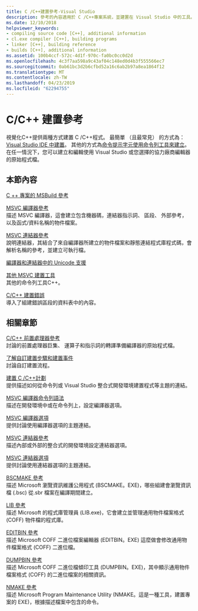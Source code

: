 ```yaml
---
title: C /C++建置參考-Visual Studio
description: 參考的內容適用於 C /C++專案系統，並建置在 Visual Studio 中的工具。
ms.date: 12/10/2018
helpviewer_keywords:
- compiling source code [C++], additional information
- cl.exe compiler [C++], building programs
- linker [C++], building reference
- builds [C++], additional information
ms.assetid: 100b4ccf-572c-4d1f-970c-fa0bc0cc0d2d
ms.openlocfilehash: 4c3f7aa598a9c43af04c148ed0d4b3f555566ec7
ms.sourcegitcommit: 0ab61bc3d2b6cfbd52a16c6ab2b97a8ea1864f12
ms.translationtype: MT
ms.contentlocale: zh-TW
ms.lasthandoff: 04/23/2019
ms.locfileid: "62294755"
---
```

# <a name="cc-building-reference"></a>C/C++ 建置參考

視覺化C++提供兩種方式建置 C /C++程式。 最簡單 （且最常見） 的方式為： [Visual Studio IDE 中建置](../creating-and-managing-visual-cpp-projects.md)。 其他的方式為[命令提示字元使用命令列工具來建立](../building-on-the-command-line.md)。 在任一情況下，您可以建立和編輯使用 Visual Studio 或您選擇的協力廠商編輯器的原始程式檔。

## <a name="in-this-section"></a>本節內容

[C ++ 專案的 MSBuild 參考](msbuild-visual-cpp-overview.md)

[MSVC 編譯器參考](compiling-a-c-cpp-program.md)<br/>
描述 MSVC 編譯器，這會建立包含機器碼，連結器指示詞、 區段、 外部參考，以及函式/資料名稱的物件檔案。

[MSVC 連結器參考](linking.md)<br/>
說明連結器，其結合了來自編譯器所建立的物件檔案和靜態連結程式庫程式碼，會解析名稱的參考，並建立可執行檔。

[編譯器和連結器中的 Unicode 支援](unicode-support-in-the-compiler-and-linker.md)

[其他 MSVC 建置工具](c-cpp-build-tools.md)<br/>
其他的命令列工具C++。

[C/C++ 建置錯誤](../../error-messages/compiler-errors-1/c-cpp-build-errors.md)<br/>
導入了組建錯誤區段的資料表中的內容。

## <a name="related-sections"></a>相關章節

[C/C++ 前置處理器參考](../../preprocessor/c-cpp-preprocessor-reference.md)<br/>
討論的前置處理器巨集、 運算子和指示詞的轉譯準備編譯器的原始程式檔。

[了解自訂建置步驟和建置事件](../understanding-custom-build-steps-and-build-events.md)<br/>
討論自訂建置流程。

[建置 C /C++計劃](../projects-and-build-systems-cpp.md)<br/>
提供描述如何從命令列或 Visual Studio 整合式開發環境建置程式等主題的連結。

[MSVC 編譯器命令列語法](compiler-command-line-syntax.md)<br/>
描述在開發環境中或在命令列上，設定編譯器選項。

[MSVC 編譯器選項](compiler-options.md)<br/>
提供討論使用編譯器選項的主題連結。

[MSVC 連結器參考](linking.md)<br/>
描述內部或外部的整合式的開發環境設定連結器選項。

[MSVC 連結器選項](linker-options.md)<br/>
提供討論使用連結器選項的主題連結。

[BSCMAKE 參考](bscmake-reference.md)<br/>
描述 Microsoft 瀏覽資訊維護公用程式 (BSCMAKE。EXE)，哪些組建會瀏覽資訊檔 (.bsc) 從.sbr 檔案在編譯期間建立。

[LIB 參考](lib-reference.md)<br/>
描述 Microsoft 的程式庫管理員 (LIB.exe)，它會建立並管理通用物件檔案格式 (COFF) 物件檔的程式庫。

[EDITBIN 參考](editbin-reference.md)<br/>
描述 Microsoft COFF 二進位檔案編輯器 (EDITBIN。EXE) 這麼做會修改通用物件檔案格式 (COFF) 二進位檔。

[DUMPBIN 參考](dumpbin-reference.md)<br/>
描述 Microsoft COFF 二進位檔傾印工具 (DUMPBIN。EXE)，其中顯示通用物件檔案格式 (COFF) 的二進位檔案的相關資訊。

[NMAKE 參考](nmake-reference.md)<br/>
描述 Microsoft Program Maintenance Utility (NMAKE。這是一種工具，建置專案的 EXE)，根據描述檔案中包含的命令。

